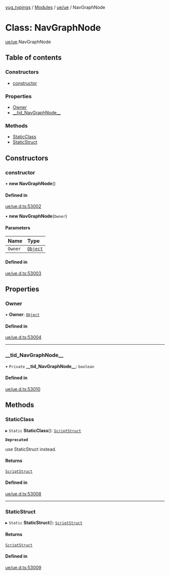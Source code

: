[yug_typings](../README.md) / [Modules](../modules.md) / [ue/ue](../modules/ue_ue.md) / NavGraphNode

# Class: NavGraphNode

[ue/ue](../modules/ue_ue.md).NavGraphNode

## Table of contents

### Constructors

- [constructor](ue_ue.NavGraphNode.md#constructor)

### Properties

- [Owner](ue_ue.NavGraphNode.md#owner)
- [\_\_tid\_NavGraphNode\_\_](ue_ue.NavGraphNode.md#__tid_navgraphnode__)

### Methods

- [StaticClass](ue_ue.NavGraphNode.md#staticclass)
- [StaticStruct](ue_ue.NavGraphNode.md#staticstruct)

## Constructors

### constructor

• **new NavGraphNode**()

#### Defined in

[ue/ue.d.ts:53002](https://github.com/YugMetaverse/yug_typings/blob/b7d9b19/ue/ue.d.ts#L53002)

• **new NavGraphNode**(`Owner`)

#### Parameters

| Name | Type |
| :------ | :------ |
| `Owner` | [`Object`](ue_ue.Object.md) |

#### Defined in

[ue/ue.d.ts:53003](https://github.com/YugMetaverse/yug_typings/blob/b7d9b19/ue/ue.d.ts#L53003)

## Properties

### Owner

• **Owner**: [`Object`](ue_ue.Object.md)

#### Defined in

[ue/ue.d.ts:53004](https://github.com/YugMetaverse/yug_typings/blob/b7d9b19/ue/ue.d.ts#L53004)

___

### \_\_tid\_NavGraphNode\_\_

• `Private` **\_\_tid\_NavGraphNode\_\_**: `boolean`

#### Defined in

[ue/ue.d.ts:53010](https://github.com/YugMetaverse/yug_typings/blob/b7d9b19/ue/ue.d.ts#L53010)

## Methods

### StaticClass

▸ `Static` **StaticClass**(): [`ScriptStruct`](ue_ue.ScriptStruct.md)

**`Deprecated`**

use StaticStruct instead.

#### Returns

[`ScriptStruct`](ue_ue.ScriptStruct.md)

#### Defined in

[ue/ue.d.ts:53008](https://github.com/YugMetaverse/yug_typings/blob/b7d9b19/ue/ue.d.ts#L53008)

___

### StaticStruct

▸ `Static` **StaticStruct**(): [`ScriptStruct`](ue_ue.ScriptStruct.md)

#### Returns

[`ScriptStruct`](ue_ue.ScriptStruct.md)

#### Defined in

[ue/ue.d.ts:53009](https://github.com/YugMetaverse/yug_typings/blob/b7d9b19/ue/ue.d.ts#L53009)
